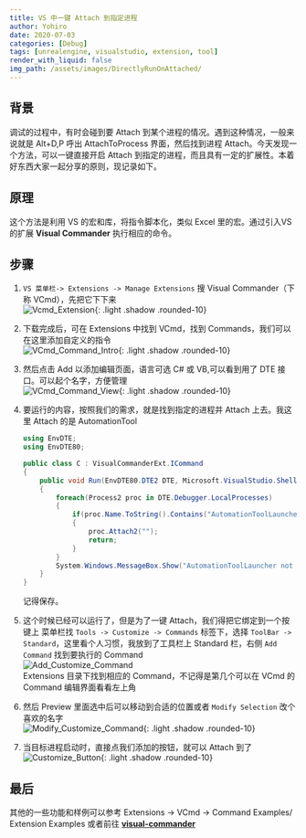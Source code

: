 ```yaml
---
title: VS 中一键 Attach 到指定进程
author: Yohiro
date: 2020-07-03
categories: [Debug]
tags: [unrealengine, visualstudio, extension, tool]
render_with_liquid: false
img_path: /assets/images/DirectlyRunOnAttached/
---
```

## 背景

调试的过程中，有时会碰到要 Attach 到某个进程的情况。遇到这种情况，一般来说就是 Alt+D,P 呼出 AttachToProcess 界面，然后找到进程 Attach。今天发现一个方法，可以一键直接开启 Attach 到指定的进程，而且具有一定的扩展性。本着好东西大家一起分享的原则，现记录如下。

## 原理

这个方法是利用 VS 的宏和库，将指令脚本化，类似 Excel 里的宏。通过引入VS的扩展 **Visual Commander** 执行相应的命令。

## 步骤

1. `VS 菜单栏-> Extensions -> Manage Extensions` 搜 Visual Commander（下称 VCmd），先把它下下来<br>
  ![Vcmd_Extension](VisualCommander.png){: .light .shadow .rounded-10}

2. 下载完成后，可在 Extensions 中找到 VCmd，找到 Commands，我们可以在这里添加自定义的指令<br>
  ![VCmd_Command_Intro](VCMDWhere.png){: .light .shadow .rounded-10}

3. 然后点击 Add 以添加编辑页面，语言可选 C# 或 VB,可以看到用了 DTE 接口。可以起个名字，方便管理<br>
  ![VCmd_Command_View](Command.png){: .light .shadow .rounded-10}

4. 要运行的内容，按照我们的需求，就是找到指定的进程并 Attach 上去。我这里 Attach 的是 AutomationTool

    ```csharp
    using EnvDTE;
    using EnvDTE80;

    public class C : VisualCommanderExt.ICommand
    {
        public void Run(EnvDTE80.DTE2 DTE, Microsoft.VisualStudio.Shell.Package package)
        {
            foreach(Process2 proc in DTE.Debugger.LocalProcesses)
            {
                if(proc.Name.ToString().Contains("AutomationToolLauncher.exe"))
                {
                    proc.Attach2("");
                    return;
                }
            }
            System.Windows.MessageBox.Show("AutomationToolLauncher not found.");
        }
    }
    ```

    记得保存。

5. 这个时候已经可以运行了，但是为了一键 Attach，我们得把它绑定到一个按键上
  菜单栏找 `Tools -> Customize -> Commands` 标签下，选择 `ToolBar -> Standard`，这里看个人习惯，我放到了工具栏上 Standard 栏，右侧 `Add Command` 找到要执行的 Command<br>
    ![Add_Customize_Command](AddCommand.png)<br>
  Extensions 目录下找到相应的 Command，不记得是第几个可以在 VCmd 的 Command 编辑界面看看左上角

6. 然后 Preview 里面选中后可以移动到合适的位置或者 `Modify Selection` 改个喜欢的名字<br>
    ![Modify_Customize_Command](Customize.png){: .light .shadow .rounded-10}
  
7. 当目标进程启动时，直接点我们添加的按钮，就可以 Attach 到了<br>
    ![Customize_Button](CustomizeAttachButton.png){: .light .shadow .rounded-10}

## 最后

其他的一些功能和样例可以参考 Extensions -> VCmd -> Command Examples/ Extension Examples 或者前往 [**visual-commander**](https://vlasovstudio.com/visual-commander/commands.html)